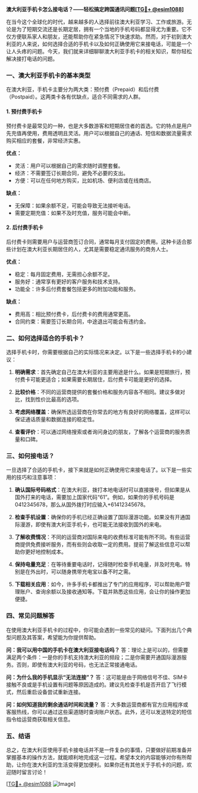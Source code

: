 **澳大利亚手机卡怎么接电话？——轻松搞定跨国通讯问题[[TG💪+ @esim1088](https://t.me/s/esim1088)]**

在当今这个全球化的时代，越来越多的人选择前往澳大利亚学习、工作或旅游。无论是为了短期交流还是长期定居，拥有一个当地的手机号码都显得尤为重要。它不仅方便联系家人和朋友，还能帮助你在紧急情况下快速求助。然而，对于初到澳大利亚的人来说，如何选择合适的手机卡以及如何正确使用它来接电话，可能是一个让人头疼的问题。今天，我们就来详细聊聊澳大利亚手机卡的相关知识，帮你轻松解决接打电话的问题。

### 一、澳大利亚手机卡的基本类型

在澳大利亚，手机卡主要分为两大类：预付费（Prepaid）和后付费（Postpaid）。这两类卡各有优缺点，适合不同需求的人群。

#### 1. 预付费手机卡

预付费卡是最常见的一种，也是大多数游客和短期居住者的首选。它的特点是用户先充值再使用，费用透明且灵活。用户可以根据自己的通话、短信和数据流量需求购买相应的套餐，非常经济实惠。

**优点：**
- 灵活：用户可以根据自己的需求随时调整套餐。
- 经济：不需要签订长期合同，避免不必要的支出。
- 方便：可以在任何地方购买，比如机场、便利店或在线商店。

**缺点：**
- 无保障：如果余额不足，可能会导致无法接听电话。
- 需要定期充值：如果不及时充值，服务可能会中断。

#### 2. 后付费手机卡

后付费卡则需要用户与运营商签订合同，通常每月支付固定的费用。这种卡适合那些计划在澳大利亚长期居住的人，尤其是需要稳定通讯服务的商务人士。

**优点：**
- 稳定：每月固定费用，无需担心余额不足。
- 服务好：通常享有更好的客户服务和技术支持。
- 功能全：许多后付费套餐包括更多的附加功能和服务。

**缺点：**
- 费用高：相比预付费卡，后付费卡的费用通常更高。
- 合同约束：需要签订长期合同，中途退出可能会有违约金。

### 二、如何选择适合的手机卡？

选择手机卡时，你需要根据自己的实际情况来决定。以下是一些选择手机卡的小建议：

1. **明确需求**：首先确定自己在澳大利亚的主要用途是什么。如果是短期旅行，预付费卡可能更适合；如果需要长期居住，后付费卡可能是更好的选择。

2. **比较价格**：不同的运营商提供的套餐价格和服务内容各不相同。建议多做对比，找到性价比最高的选项。

3. **考虑网络覆盖**：确保所选运营商在你常去的地方有良好的网络覆盖，这样可以保证通话质量和数据连接的稳定性。

4. **查看评价**：可以通过网络搜索或者询问身边的朋友，了解各个运营商的服务质量和口碑。

### 三、如何接电话？

一旦选择了合适的手机卡，接下来就是如何正确使用它来接电话了。以下是一些实用的技巧和注意事项：

1. **确认国际号码格式**：在澳大利亚，拨打本地电话时可以直接拨号，但如果是从国外打来的电话，需要加上国家代码“61”。例如，如果你的手机号码是0412345678，那么从国外拨打时应输入+61412345678。

2. **检查手机设置**：确保你的手机已经正确设置了国际漫游功能。如果没有开通国际漫游，即使有澳大利亚手机卡，也可能无法接收到国外的来电。

3. **了解收费情况**：不同的运营商对国际来电的收费标准可能有所不同。有些运营商提供免费接听服务，而有些则会收取一定的费用。提前了解这些信息可以帮助你更好地控制成本。

4. **保持电量充足**：在等待重要电话时，记得随时检查手机电量，并及时充电。特别是在外出时，可以随身携带充电宝以备不时之需。

5. **下载相关应用**：如今，许多手机卡都推出了专门的应用程序，可以帮助用户管理账户、查询余额以及接收通知等。下载并熟悉这些应用，会让你的操作更加便捷。

### 四、常见问题解答

在使用澳大利亚手机卡的过程中，你可能会遇到一些常见的疑问。下面列出几个典型问题及其答案，希望能为你提供帮助。

**问：我可以用中国的手机卡在澳大利亚接电话吗？**
答：理论上是可以的，但需要满足两个条件：一是你的手机支持澳大利亚的频段；二是你需要开通国际漫游服务。否则，即使有澳大利亚的号码，也无法正常接通电话。

**问：为什么我的手机显示“无法连接”？**
答：这可能是由于网络信号不佳、SIM卡接触不良或是手机设置有问题等原因造成的。建议先检查手机是否开启了飞行模式，然后重启设备尝试重新连接。

**问：如何知道我的剩余通话时间和流量？**
答：大多数运营商都有官方应用程序或客服热线，你可以通过这些渠道随时查询账户状态。此外，还可以发送特定的短信指令给运营商获取相关信息。

### 五、结语

总之，在澳大利亚使用手机卡接电话并不是一件复杂的事情，只要做好前期准备并掌握基本的操作方法，就能顺利地完成这一过程。希望本文的内容能够对你有所帮助，让你在澳大利亚的生活变得更加便利。如果你还有其他关于手机卡的问题，欢迎随时留言讨论！

[[TG💪+ @esim1088](https://t.me/s/esim1088) ![Image](https://i.postimg.cc/4NQfJmqS/Snipaste-2025-05-13-00-14-12.png)]